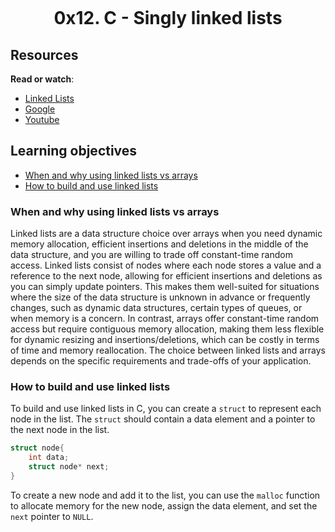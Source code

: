 <p align="center">
   <img src="https://encrypted-tbn0.gstatic.com/images?q=tbn:ANd9GcRni9oO_Bxx1IsLZS_GAyJajntCkbs1fWLs7g&usqp=CAU" alt="">
</p>

<h1 align="center">0x12. C - Singly linked lists</h1>

## Resources

**Read or watch**:
- [Linked Lists](https://intranet.alxswe.com/rltoken/joxg32-tt4lUh8Afgst8tA)
- [Google](https://intranet.alxswe.com/rltoken/USaZbNdfcuIFII-K2YPsKQ)
- [Youtube](https://intranet.alxswe.com/rltoken/epKUCIcoA6XaN1T3Vtr_9w)

## Learning objectives

- [When and why using linked lists vs arrays](#when-and-why-using-linked-lists-vs-arrays)
- [How to build and use linked lists](#how-to-build-and-use-linked-lists)

### When and why using linked lists vs arrays
Linked lists are a data structure choice over arrays when you need dynamic memory allocation, efficient insertions and deletions in the middle of the data structure, and you are willing to trade off constant-time random access. Linked lists consist of nodes where each node stores a value and a reference to the next node, allowing for efficient insertions and deletions as you can simply update pointers. This makes them well-suited for situations where the size of the data structure is unknown in advance or frequently changes, such as dynamic data structures, certain types of queues, or when memory is a concern.
In contrast, arrays offer constant-time random access but require contiguous memory allocation, making them less flexible for dynamic resizing and insertions/deletions, which can be costly in terms of time and memory reallocation.
The choice between linked lists and arrays depends on the specific requirements and trade-offs of your application.

### How to build and use linked lists
To build and use linked lists in C, you can create a `struct` to represent each node in the list. The `struct` should contain a data element and a pointer to the next node in the list.

```c
struct node{
    int data;
    struct node* next;
}
```
To create a new node and add it to the list, you can use the `malloc` function to allocate memory for the new node, assign the data element, and set the `next` pointer to `NULL`.

